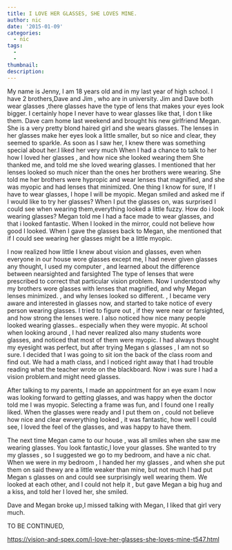 ```yaml
---
title: I LOVE HER GLASSES, SHE LOVES MINE.
author: nic
date: '2015-01-09'
categories:
  - nic
tags:
  - 
  - 
thumbnail: 
description: 
---
```


My name is Jenny, I am 18 years old and in my last year of high school.
I have 2 brothers,Dave and Jim , who are in university.
Jim and Dave both wear glasses ,there glasses have the type of lens that makes your eyes look bigger.
I certainly hope I never have to wear glasses like that, I don t like them.
Dave cam home last weekend  and brought his new girlfriend Megan.
She is a very pretty blond haired girl and she wears glasses.
The lenses in her glasses make her eyes look a little smaller, but so nice and clear, they seemed to sparkle.
As soon as I saw her, I knew there was something special about her.I liked her very much
When I had a chance to talk to her how I loved her glasses , and how nice she looked wearing them
She thanked me, and told me she loved wearing glasses.
I mentioned that her lenses looked so much nicer than the ones her brothers were wearing.
She told me her brothers were hypropic and wear lenses that magnified, and she was myopic
and had lenses that minimized.
One thing I know for sure, If I have to wear glasses, I hope I will be myopic.
Megan smiled and asked me if I would like to try her glasses?
When I put the glasses on, was surprised I could see when wearing them,everything  looked a little fuzzy.
How do i look wearing glasses?
Megan told me I had a face made to wear glasses, and that i looked fantastic. 
When I looked in the mirror, could not believe how good I looked.
When I gave the glasses back to Megan, she mentioned that if I could see wearing her glasses might 
be a little myopic.

I now realized how little I knew about vision and glasses, even when everyone in our house wore glasses except me,
I had never given glasses any thought,
I used my computer , and learned about the difference  between nearsighted and farsighted
The type of lenses that were prescribed  to correct that particular vision problem.
Now I understood why my brothers wore glasses with lenses that magnified, and why Megan  lenses minimized. , and why lenses looked so different.  ,
I became very aware  and interested in glasses now, and started to take notice of every person wearing glasses.
I tried to figure out , if they were near or farsighted, and how strong the lenses were.
I also noticed how nice many people looked wearing glasses.. especially when they were myopic.
At school when looking around , I had never realized also many students wore glasses, and noticed that most of them  were myopic.
I had always thought my eyesight was perfect, but after trying Megan s glasses , I am not so sure.
I decided that I was going to sit ion the back of the class room and find out.
We had a math class, and I noticed right away that I had trouble reading what the teacher wrote on
the blackboard.
Now i was sure I had a vision problem.and might need glasses.

After talking to my parents, I made an appointment for an eye exam
I now was looking forward to getting glasses, and was happy when the doctor told me I was myopic.
Selecting a frame was fun, and I found one I really liked.
When the glasses were ready and I put them on  , could not believe how  nice and clear ewverything looked , it was fantastic, how well I could see,
I loved the feel of the glasses, and was happy to have them.

The next time Megan came to our house , was all smiles when she saw me wearing glasses.
You look fantastic,I love your glasses.
She wanted to try my glasses , so I suggested we go to my bedroom, and have a nic chat.
When we were in my bedroom , I handed her my glasses , and when she put them on said thewy are a little weaker than mine, but not much
I had  put Megan s glasses on and could see surprisingly well wearing them.
We looked at each other, and I could not help it , but gave Megan a big hug and a kiss, and told her I loved her, she smiled.

Dave and Megan broke up,I missed talking with Megan, I liked that girl very much.

TO BE CONTINUED,

https://vision-and-spex.com/i-love-her-glasses-she-loves-mine-t547.html
